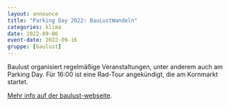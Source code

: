 ```yaml
---
layout: announce
title: "Parking Day 2022: BauLustWandeln"
categories: klima 
date: 2022-09-06
event-date: 2022-09-16
gruppe: [baulust]
---
```


Baulust organisiert regelmäßige Veranstaltungen, unter anderem auch am Parking Day.
Für 16:00 ist eine Rad-Tour angekündigt, die am Kornmarkt startet.

[Mehr info auf der baulust-webseite](https://www.baulust.de/projekte/parkingday).
